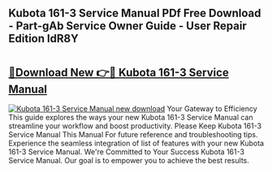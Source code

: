 ## Kubota 161-3 Service Manual PDf Free Download - Part-gAb Service Owner Guide - User Repair Edition ldR8Y

# <h2><a href="http://bc93285.oget.top/?id=Kubota+161-3+Service+Manual">🔗Download New 👉🔴 Kubota 161-3 Service Manual</a></h2>

[![Kubota 161-3 Service Manual new download](https://i.imgur.com/5g1atiW.png)](http://bc93285.oget.top/?id=Kubota+161-3+Service+Manual)
Your Gateway to Efficiency This guide explores the ways your new Kubota 161-3 Service Manual can streamline your workflow and boost productivity. Please Keep Kubota 161-3 Service Manual This Manual For future reference and troubleshooting tips. Experience the seamless integration of list of features with your new Kubota 161-3 Service Manual. We're Committed to Your Success Kubota 161-3 Service Manual. Our goal is to empower you to achieve the best results.
